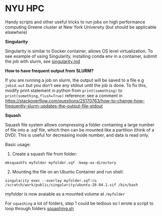 # NYU HPC 
Handy scripts and other useful tricks to run jobs on high performance computing Greene cluster at New York University (but should be applicable elsewhere)

**Singularity**

Singularity is similar to Docker container, allows OS level virtualization.
To see example of using Singularity, installing conda env in a container, submit the job with slurm, see [singularity.md](https://github.com/quynhneo/NYU-HPC/blob/main/singularity.md)

**How to have frequent output from SLURM?**

If you are running a job on slurm, the output will be saved to a file e.g `jobid.out` but you don't see any stdout until the job is done.
To fix this, modify print statement in python from `print(something)` to `print(something,flush=True)`
reference: see a comment in https://stackoverflow.com/questions/25170763/how-to-change-how-frequently-slurm-updates-the-output-file-stdout

**Squash**

Squash file system allows compressing a folder containing a large number of file into a .sqf file, which then can be mounted like a partition (think of a DVD).
This is useful for decreasing inode number, and data is read only. 

Basic usage:
1. Create a squash file from folder:
```
mksquashfs myfolder myfolder.sqf -keep-as-directory
```
2. Mounting the file on an Ubuntu Container and run shell:
```
singularity exec --overlay myfolder.sqf:ro /scratch/work/public/singularity/ubuntu-20.04.1.sif /bin/bash
```
myfolder is now avaiable as a mounted volume at `/myfolder`

For `squashing` a lot of folders, step 1 could be tedious so I wrote a script to loop through folders [squashing.sh](https://github.com/quynhneo/NYU-HPC/blob/main/squashing.sh)
